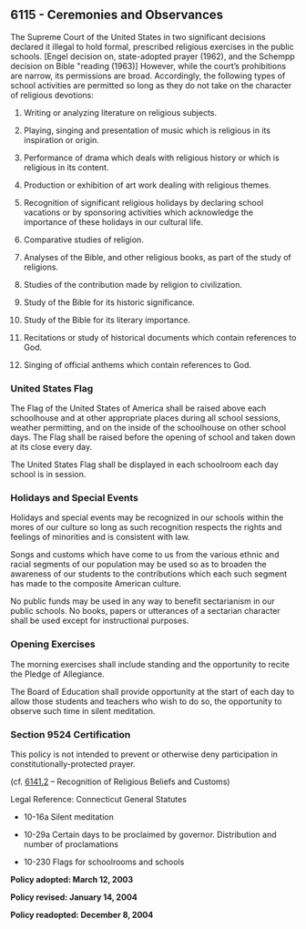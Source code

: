## 6115 - Ceremonies and Observances

The Supreme Court of the United States in two significant decisions declared it illegal to hold formal, prescribed religious exercises in the public schools. [Engel decision on, state-adopted prayer (1962), and the Schempp decision on Bible "reading (1963)] However, while the court’s prohibitions are narrow, its permissions are broad. Accordingly, the following types of school activities are permitted so long as they do not take on the character of religious devotions:

1.  Writing or analyzing literature on religious subjects.

2.  Playing, singing and presentation of music which is religious in its inspiration or origin.

3.  Performance of drama which deals with religious history or which is religious in its content.

4.  Production or exhibition of art work dealing with religious themes.

5.  Recognition of significant religious holidays by declaring school vacations or by sponsoring activities which acknowledge the importance of these holidays in our cultural life.

6.  Comparative studies of religion.

7.  Analyses of the Bible, and other religious books, as part of the study of religions.

8.  Studies of the contribution made by religion to civilization.

9.  Study of the Bible for its historic significance.

10.  Study of the Bible for its literary importance.

11.  Recitations or study of historical documents which contain references to God.

12.  Singing of official anthems which contain references to God.

### United States Flag

The Flag of the United States of America shall be raised above each schoolhouse and at other appropriate places during all school sessions, weather permitting, and on the inside of the schoolhouse on other school days. The Flag shall be raised before the opening of school and taken down at its close every day.

The United States Flag shall be displayed in each schoolroom each day school is in session.

### Holidays and Special Events

Holidays and special events may be recognized in our schools within the mores of our culture so long as such recognition respects the rights and feelings of minorities and is consistent with law.

Songs and customs which have come to us from the various ethnic and racial segments of our population may be used so as to broaden the awareness of our students to the contributions which each such segment has made to the composite American culture.

No public funds may be used in any way to benefit sectarianism in our public schools. No books, papers or utterances of a sectarian character shall be used except for instructional purposes.

### Opening Exercises

The morning exercises shall include standing and the opportunity to recite the Pledge of Allegiance.

The Board of Education shall provide opportunity at the start of each day to allow those students and teachers who wish to do so, the opportunity to observe such time in silent meditation.

### Section 9524 Certification

This policy is not intended to prevent or otherwise deny participation in constitutionally-protected prayer.

(cf. [6141.2](6141-2.md) – Recognition of Religious Beliefs and Customs)

Legal Reference:  Connecticut General Statutes

* 10-16a Silent meditation

* 10-29a Certain days to be proclaimed by governor. Distribution and number of proclamations

* 10-230 Flags for schoolrooms and schools

**Policy adopted:  March 12, 2003**

**Policy revised:  January 14, 2004**

**Policy readopted:  December 8, 2004**


